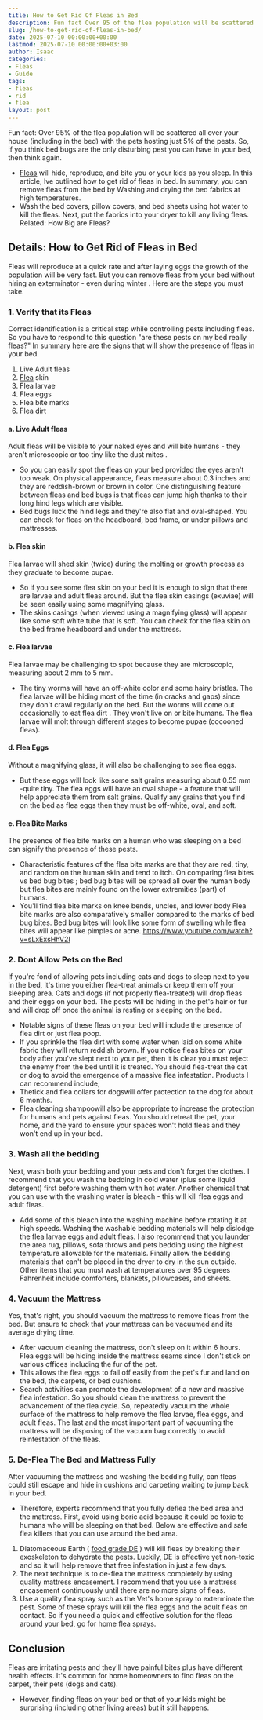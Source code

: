 ```yaml
---
title: How to Get Rid Of Fleas in Bed
description: Fun fact Over 95 of the flea population will be scattered all over your house including in the bed with the pets hosting just 5 of the pests. So, if you think...
slug: /how-to-get-rid-of-fleas-in-bed/
date: 2025-07-10 00:00:00+00:00
lastmod: 2025-07-10 00:00:00+03:00
author: Isaac
categories:
- Fleas
- Guide
tags:
- fleas
- rid
- flea
layout: post
---
```

Fun fact: Over 95% of the
flea population
will be scattered all over your house (including in the bed) with the pets hosting just 5% of the pests.
So, if you think bed bugs are the only disturbing pest you can have in your bed, then think again.
- [Fleas](https://pestpolicy.com/getting-rid-of-fleas-in-the-carpet/) will hide, reproduce, and bite you or your kids as you sleep.
In this article, Ive outlined how to get rid of fleas in bed.
In summary, you can remove fleas from the bed by Washing and drying the bed fabrics at high temperatures.
- Wash the bed covers, pillow covers, and bed sheets using hot water to kill the fleas. Next, put the fabrics into your dryer to kill any living fleas.
Related:
How Big are Fleas?
## Details: How to Get Rid of Fleas in Bed
Fleas will reproduce at a quick rate and after laying eggs the growth of the population will be very fast.
But you can remove fleas from your bed without hiring an exterminator -
even during winter
. Here are the steps you must take.
### 1. Verify that its Fleas
Correct identification is a critical step while controlling pests including fleas.
So you have to respond to this question "are these pests on my bed really fleas?"
In summary here are the signs that will show the presence of fleas in your bed.
1. Live Adult fleas
2. [Flea](https://pestpolicy.com/how-to-get-rid-of-flea-eggs-on-cats/) skin
3. Flea larvae
4. Flea eggs
5. Flea bite marks
6. Flea dirt
#### a. Live Adult fleas
Adult fleas will be visible to your naked eyes and will bite humans - they aren't microscopic or too tiny like the
dust mites
.
- So you can easily spot the fleas on your bed provided the eyes aren't too weak.
On physical appearance, fleas measure about 0.3 inches and they are reddish-brown or brown in color.
One distinguishing feature between fleas and bed bugs is that fleas can jump high thanks to their long hind legs which are visible.
- Bed bugs luck the hind legs and they're also flat and oval-shaped.
You can check for fleas on the headboard, bed frame, or under pillows and mattresses.
#### b. Flea skin
Flea larvae will shed skin (twice) during the molting or growth process as they graduate to become pupae.
- So if you see some flea skin on your bed it is enough to sign that there are larvae and adult fleas around.
But the flea skin casings (exuviae) will be seen easily using some magnifying glass.
- The skins casings (when viewed using a magnifying glass) will appear like some soft white tube that is soft.
You can check for the flea skin on the bed frame headboard and under the mattress.
#### c. Flea larvae
Flea larvae may be challenging to spot because they are microscopic, measuring about 2 mm to 5 mm.
- The tiny worms will have an off-white color and some hairy bristles.
The flea larvae will be hiding most of the time (in cracks and gaps) since they don't crawl regularly on the bed.
But the worms will come out occasionally to
eat flea dirt
. They won't live on or bite humans.
The flea larvae will molt through different stages to become pupae (cocooned fleas).
#### d. Flea Eggs
Without a magnifying glass, it will also be challenging to see flea eggs.
- But these eggs will look like some salt grains measuring about 0.55 mm -quite tiny.
The flea eggs will have an oval shape - a feature that will help appreciate them from salt grains.
Qualify any grains that you find on the bed as flea eggs then they must be off-white, oval, and soft.
#### e. Flea Bite Marks
The presence of flea bite marks on a human who was sleeping on a bed can signify the presence of these pests.
- Characteristic features of the flea bite marks are that they are red, tiny, and random on the human skin and tend to itch.
On comparing
flea bites vs bed bug bites
; bed bug bites will be spread all over the human body but flea bites are mainly found on the lower extremities (part) of humans.
- You'll find flea bite marks on knee bends, uncles, and lower body
Flea bite marks are also comparatively smaller compared to the marks of bed bug bites.
Bed bug bites will look like some form of swelling while flea bites will appear like pimples or acne.
https://www.youtube.com/watch?v=sLxExsHhV2I
### 2. Dont Allow Pets on the Bed
If you're fond of allowing pets including cats and dogs to sleep next to you in the bed, it's time you either flea-treat animals or keep them off your sleeping area.
Cats and dogs (if not properly flea-treated) will drop fleas and their eggs on your bed.
The pests will be hiding in the pet's hair or fur and will drop off once the animal is resting or sleeping on the bed.
- Notable signs of these fleas on your bed will include the presence of flea dirt or just flea poop.
- If you sprinkle the flea dirt with some water when laid on some white fabric they will return reddish brown.
If you notice fleas bites on your body after you've slept next to your pet, then it is clear you must reject the enemy from the bed until it is treated.
You should flea-treat the cat or dog to avoid the emergence of a massive flea infestation.
Products I can recommend include;
- Thetick and flea collars for dogswill offer protection to the dog for about 6 months.
- Flea cleaning shampoowill also be appropriate to increase the protection for humans and pets against fleas.
You should retreat the pet, your home, and the yard to ensure your spaces won't hold fleas and they won't end up in your bed.
### 3. Wash all the bedding
Next, wash both your bedding and your pets and don't forget the clothes.
I recommend that you wash the bedding in cold water (plus some liquid detergent) first before washing them with hot water.
Another chemical that you can use with the washing water is bleach - this will kill flea eggs and adult fleas.
- Add some of this bleach into the washing machine before rotating it at high speeds.
Washing the washable bedding materials will help dislodge the flea larvae eggs and adult fleas.
I also recommend that you launder the area rug, pillows, sofa throws and pets bedding using the highest temperature allowable for the materials.
Finally allow the bedding materials that can't be placed in the dryer to dry in the sun outside.
Other items that you must wash at temperatures over 95 degrees Fahrenheit include comforters, blankets, pillowcases, and sheets.
### 4. Vacuum the Mattress
Yes, that's right, you should vacuum the mattress to remove fleas from the bed. But ensure to check that your mattress can be vacuumed and its average drying time.
- After vacuum cleaning the mattress, don't sleep on it within 6 hours.
Flea eggs will be hiding inside the mattress seams since I don't stick on various offices including the fur of the pet.
- This allows the flea eggs to fall off easily from the pet's fur and land on the bed, the carpets, or bed cushions.
- Search activities can promote the development of a new and massive flea infestation.
So you should clean the mattress to prevent the advancement of the flea cycle. So, repeatedly vacuum the whole surface of the mattress to help remove the flea larvae, flea eggs, and adult fleas.
The last and the most important part of vacuuming the mattress will be disposing of the vacuum bag correctly to avoid reinfestation of the fleas.
### 5. De-Flea The Bed and Mattress Fully
After vacuuming the mattress and washing the bedding fully, can fleas could still escape and hide in cushions and carpeting waiting to jump back in your bed.
- Therefore, experts recommend that you fully deflea the bed area and the mattress.
First, avoid using boric acid because it could be toxic to humans who will be sleeping on that bed.
Below are effective and safe flea killers that you can use around the bed area.
1. Diatomaceous Earth (
[food grade DE](https://pestpolicy.com/diatomaceous-earth-for-fleas/)
) will kill fleas by breaking their exoskeleton to dehydrate the pests.
Luckily, DE is effective yet non-toxic and so it will help remove that free infestation in just a few days.
2. The next technique is to de-flea the mattress completely by using quality mattress encasement.
I recommend that you use a
mattress encasement
continuously until there are no more signs of fleas.
3. Use a quality flea spray such as the Vet's home spray to exterminate the pest.
Some of these sprays will kill the flea eggs and the adult fleas on contact. So if you need a quick and effective solution for the fleas around your bed, go for home flea sprays.
## Conclusion
Fleas are irritating pests and they'll have painful bites plus have different health effects.
It's common for home homeowners to find fleas on the carpet, their pets (dogs and cats).
- However, finding fleas on your bed or that of your kids might be surprising (including other living areas) but it still happens.